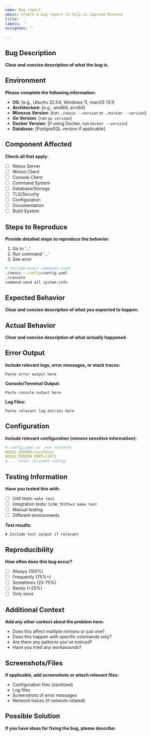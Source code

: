 ```yaml
---
name: Bug report
about: Create a bug report to help us improve Minexus
title: ''
labels: ''
assignees: ''

---
```


## Bug Description

**Clear and concise description of what the bug is.**

## Environment

**Please complete the following information:**

- **OS**: [e.g., Ubuntu 22.04, Windows 11, macOS 13.1]
- **Architecture**: [e.g., amd64, arm64]
- **Minexus Version**: [run `./nexus --version` or `./minion --version`]
- **Go Version**: [run `go version`]
- **Docker Version**: [if using Docker, run `docker --version`]
- **Database**: [PostgreSQL version if applicable]

## Component Affected

**Check all that apply:**
- [ ] Nexus Server
- [ ] Minion Client  
- [ ] Console Client
- [ ] Command System
- [ ] Database/Storage
- [ ] TLS/Security
- [ ] Configuration
- [ ] Documentation
- [ ] Build System

## Steps to Reproduce

**Provide detailed steps to reproduce the behavior:**

1. Go to '...'
2. Run command '...'
3. See error

```bash
# Include exact commands used
./nexus --config=config.yaml
./console
command-send all system:info
```

## Expected Behavior

**Clear and concise description of what you expected to happen.**

## Actual Behavior

**Clear and concise description of what actually happened.**

## Error Output

**Include relevant logs, error messages, or stack traces:**

```
Paste error output here
```

**Console/Terminal Output:**
```
Paste console output here
```

**Log Files:**
```
Paste relevant log entries here
```

## Configuration

**Include relevant configuration (remove sensitive information):**

```yaml
# config.yaml or .env contents
NEXUS_SERVER=localhost
NEXUS_MINION_PORT=11972
# ... other relevant config
```

## Testing Information

**Have you tested this with:**
- [ ] Unit tests: `make test`
- [ ] Integration tests: `SLOW_TESTS=1 make test`
- [ ] Manual testing
- [ ] Different environments

**Test results:**
```
# Include test output if relevant
```

## Reproducibility

**How often does this bug occur?**
- [ ] Always (100%)
- [ ] Frequently (75%+)
- [ ] Sometimes (25-75%)
- [ ] Rarely (<25%)
- [ ] Only once

## Additional Context

**Add any other context about the problem here:**

- Does this affect multiple minions or just one?
- Does this happen with specific commands only?
- Are there any patterns you've noticed?
- Have you tried any workarounds?

## Screenshots/Files

**If applicable, add screenshots or attach relevant files:**

- Configuration files (sanitized)
- Log files
- Screenshots of error messages
- Network traces (if network-related)

## Possible Solution

**If you have ideas for fixing the bug, please describe:**
